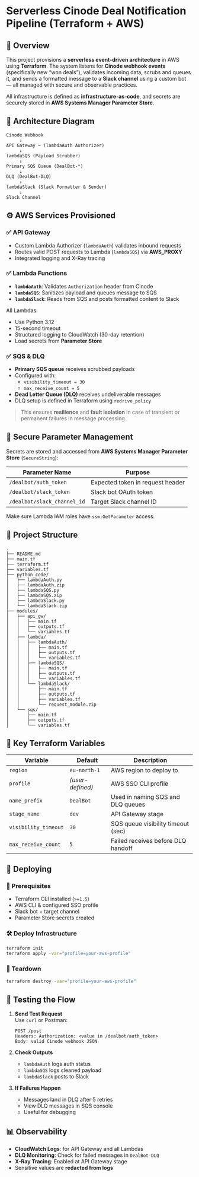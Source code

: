 
# Serverless Cinode Deal Notification Pipeline (Terraform + AWS)

## 📌 Overview

This project provisions a **serverless event-driven architecture** in AWS using **Terraform**. The system listens for **Cinode webhook events** (specifically new “won deals”), validates incoming data, scrubs and queues it, and sends a formatted message to a **Slack channel** using a custom bot — all managed with secure and observable practices.

All infrastructure is defined as **infrastructure-as-code**, and secrets are securely stored in **AWS Systems Manager Parameter Store**.

## 🧱 Architecture Diagram

```
Cinode Webhook
     ↓
API Gateway — (lambdaAuth Authorizer)
     ↓
lambdaSQS (Payload Scrubber)
     ↓
Primary SQS Queue (DealBot-*)
     ↓
DLQ (DealBot-DLQ)
     ↓
lambdaSlack (Slack Formatter & Sender)
     ↓
Slack Channel
```

## ⚙️ AWS Services Provisioned

### ✅ API Gateway
- Custom Lambda Authorizer (`lambdaAuth`) validates inbound requests
- Routes valid POST requests to Lambda (`lambdaSQS`) via **AWS_PROXY**
- Integrated logging and X-Ray tracing

### ✅ Lambda Functions
- **`lambdaAuth`**: Validates `Authorization` header from Cinode
- **`lambdaSQS`**: Sanitizes payload and queues message to SQS
- **`lambdaSlack`**: Reads from SQS and posts formatted content to Slack

All Lambdas:
- Use Python 3.12
- 15-second timeout
- Structured logging to CloudWatch (30-day retention)
- Load secrets from **Parameter Store**

### ✅ SQS & DLQ
- **Primary SQS queue** receives scrubbed payloads
- Configured with:
  - `visibility_timeout = 30`
  - `max_receive_count = 5`
- **Dead Letter Queue (DLQ)** receives undeliverable messages
- DLQ setup is defined in Terraform using `redrive_policy`

> This ensures **resilience** and **fault isolation** in case of transient or permanent failures in message processing.

## 🔐 Secure Parameter Management

Secrets are stored and accessed from **AWS Systems Manager Parameter Store** (`SecureString`):

| Parameter Name               | Purpose                              |
|-----------------------------|--------------------------------------|
| `/dealbot/auth_token`       | Expected token in request header     |
| `/dealbot/slack_token`      | Slack bot OAuth token                |
| `/dealbot/slack_channel_id` | Target Slack channel ID              |

Make sure Lambda IAM roles have `ssm:GetParameter` access.

## 📂 Project Structure

```
.
├── README.md
├── main.tf
├── terraform.tf
├── variables.tf
├── python_code/
│   ├── lambdaAuth.py
│   ├── lambdaAuth.zip
│   ├── lambdaSQS.py
│   ├── lambdaSQS.zip
│   ├── lambdaSlack.py
│   └── lambdaSlack.zip
├── modules/
│   ├── api_gw/
│   │   ├── main.tf
│   │   ├── outputs.tf
│   │   └── variables.tf
│   ├── lambda/
│   │   ├── lambdaAuth/
│   │   │   ├── main.tf
│   │   │   ├── outputs.tf
│   │   │   └── variables.tf
│   │   ├── lambdaSQS/
│   │   │   ├── main.tf
│   │   │   ├── outputs.tf
│   │   │   └── variables.tf
│   │   └── lambdaSlack/
│   │       ├── main.tf
│   │       ├── outputs.tf
│   │       ├── variables.tf
│   │       └── request_module.zip
│   └── sqs/
│       ├── main.tf
│       ├── outputs.tf
│       └── variables.tf
```

## 🧬 Key Terraform Variables

| Variable              | Default             | Description                          |
|-----------------------|---------------------|--------------------------------------|
| `region`              | `eu-north-1`        | AWS region to deploy to              |
| `profile`             | _(user-defined)_    | AWS SSO CLI profile                  |
| `name_prefix`         | `DealBot`           | Used in naming SQS and DLQ queues    |
| `stage_name`          | `dev`               | API Gateway stage                    |
| `visibility_timeout`  | `30`                | SQS queue visibility timeout (sec)   |
| `max_receive_count`   | `5`                 | Failed receives before DLQ handoff   |

## 🚀 Deploying

### 🔧 Prerequisites

- Terraform CLI installed (`>=1.5`)
- AWS CLI & configured SSO profile
- Slack bot + target channel
- Parameter Store secrets created

### 🛠️ Deploy Infrastructure

```bash
terraform init
terraform apply -var="profile=your-aws-profile"
```

### 🧹 Teardown

```bash
terraform destroy -var="profile=your-aws-profile"
```

## 🧪 Testing the Flow

1. **Send Test Request**  
   Use `curl` or Postman:
   ```
   POST /post
   Headers: Authorization: <value in /dealbot/auth_token>
   Body: valid Cinode webhook JSON
   ```

2. **Check Outputs**
   - `lambdaAuth` logs auth status
   - `lambdaSQS` logs cleaned payload
   - `lambdaSlack` posts to Slack

3. **If Failures Happen**  
   - Messages land in DLQ after 5 retries
   - View DLQ messages in SQS console
   - Useful for debugging

## 📊 Observability

- **CloudWatch Logs**: for API Gateway and all Lambdas
- **DLQ Monitoring**: Check for failed messages in `DealBot-DLQ`
- **X-Ray Tracing**: Enabled at API Gateway stage
- Sensitive values are **redacted from logs**